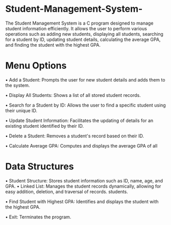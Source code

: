 # Student-Management-System-

The Student Management System is a C program designed to manage student 
information efficiently. It allows the user to perform various operations such as 
adding new students, displaying all students, searching for a student by ID, 
updating student details, calculating the average GPA, and finding the student 
with the highest GPA. 

# Menu Options
• Add a Student: Prompts the user for new student details and adds them to 
the system. 

• Display All Students: Shows a list of all stored student records. 

• Search for a Student by ID: Allows the user to find a specific student using 
their unique ID. 

• Update Student Information: Facilitates the updating of details for an 
existing student identified by their ID. 

• Delete a Student: Removes a student's record based on their ID. 

• Calculate Average GPA: Computes and displays the average GPA of all 

# Data Structures
• Student Structure: Stores student information such as ID, name, age, and GPA.
• Linked List: Manages the student records dynamically, allowing for easy addition, deletion, and traversal of records.
students. 

• Find Student with Highest GPA: Identifies and displays the student with the 
highest GPA. 

• Exit: Terminates the program.
